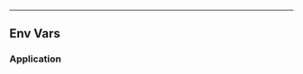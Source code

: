 <!-- Space: Projects -->
<!-- Parent: Hammerspoon -->
<!-- Title: EnvVars Hammerspoon -->
<!-- Label: Hammerspoon -->
<!-- Label: Project -->
<!-- Label: EnvVars -->
<!-- Include: disclaimer.md -->
<!-- Include: ac:toc -->

---

## Env Vars

### Application
